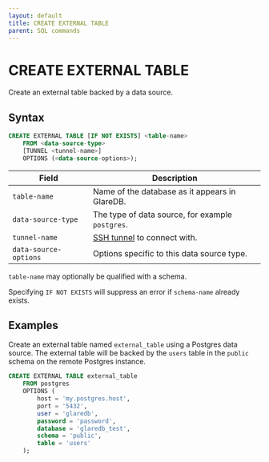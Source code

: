 ```yaml
---
layout: default
title: CREATE EXTERNAL TABLE
parent: SQL commands
---
```


# CREATE EXTERNAL TABLE

Create an external table backed by a data source.

## Syntax

```sql
CREATE EXTERNAL TABLE [IF NOT EXISTS] <table-name>
    FROM <data-source-type>
    [TUNNEL <tunnel-name>]
    OPTIONS (<data-source-options>);
```

| Field                 | Description                                      |
| --------------------- | ------------------------------------------------ |
| `table-name`          | Name of the database as it appears in GlareDB.   |
| `data-source-type`    | The type of data source, for example `postgres`. |
| `tunnel-name`         | [SSH tunnel] to connect with.                    |
| `data-source-options` | Options specific to this data source type.       |

`table-name` may optionally be qualified with a schema.

Specifying `IF NOT EXISTS` will suppress an error if `schema-name` already
exists.

## Examples

Create an external table named `external_table` using a Postgres data source.
The external table will be backed by the `users` table in the `public` schema on
the remote Postgres instance.

```sql
CREATE EXTERNAL TABLE external_table
    FROM postgres
    OPTIONS (
        host = 'my.postgres.host',
        port = '5432',
        user = 'glaredb',
        password = 'password',
        database = 'glaredb_test',
        schema = 'public',
        table = 'users'
    );
```

[SSH tunnel]: /docs/data-sources/securing-connections.html
